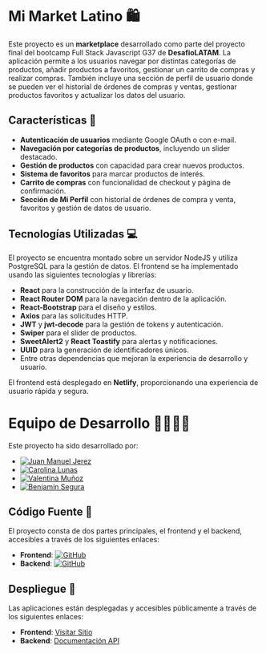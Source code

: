 # Mi Market Latino 🛍️

Este proyecto es un **marketplace** desarrollado como parte del proyecto final del bootcamp Full Stack Javascript G37 de **DesafioLATAM**. La aplicación permite a los usuarios navegar por distintas categorías de productos, añadir productos a favoritos, gestionar un carrito de compras y realizar compras. También incluye una sección de perfil de usuario donde se pueden ver el historial de órdenes de compras y ventas, gestionar productos favoritos y actualizar los datos del usuario.

## Características 🌟

- **Autenticación de usuarios** mediante Google OAuth o con e-mail.
- **Navegación por categorías de productos**, incluyendo un slider destacado.
- **Gestión de productos** con capacidad para crear nuevos productos.
- **Sistema de favoritos** para marcar productos de interés.
- **Carrito de compras** con funcionalidad de checkout y página de confirmación.
- **Sección de Mi Perfil** con historial de órdenes de compra y venta, favoritos y gestión de datos de usuario.

## **Tecnologías Utilizadas** 💻

El proyecto se encuentra montado sobre un servidor NodeJS y utiliza PostgreSQL para la gestión de datos. El frontend se ha implementado usando las siguientes tecnologías y librerías:

- **React** para la construcción de la interfaz de usuario.
- **React Router DOM** para la navegación dentro de la aplicación.
- **React-Bootstrap** para el diseño y estilos.
- **Axios** para las solicitudes HTTP.
- **JWT** y **jwt-decode** para la gestión de tokens y autenticación.
- **Swiper** para el slider de productos.
- **SweetAlert2** y **React Toastify** para alertas y notificaciones.
- **UUID** para la generación de identificadores únicos.
- Entre otras dependencias que mejoran la experiencia de desarrollo y usuario.

El frontend está desplegado en **Netlify**, proporcionando una experiencia de usuario rápida y segura.

# Equipo de Desarrollo 👨‍💻👩‍💻

Este proyecto ha sido desarrollado por:

- [![Juan Manuel Jerez](https://img.shields.io/badge/-Juan%20Manuel%20Jerez-181717?style=for-the-badge&logo=github)](https://github.com/JuanManuelJerezBaraona)
- [![Carolina Lunas](https://img.shields.io/badge/-Carolina%20Lunas-181717?style=for-the-badge&logo=github)](https://github.com/carolinalunasfarah)
- [![Valentina Muñoz](https://img.shields.io/badge/-Valentina%20Muñoz-181717?style=for-the-badge&logo=github)](https://github.com/vnasp)
- [![Benjamín Segura](https://img.shields.io/badge/-Benjamín%20Segura-181717?style=for-the-badge&logo=github)](https://github.com/elbenjaz)

## Código Fuente 📝

El proyecto consta de dos partes principales, el frontend y el backend, accesibles a través de los siguientes enlaces:

- **Frontend**: [![GitHub](https://img.shields.io/badge/-Frontend-181717?style=for-the-badge&logo=github)](https://github.com/vnasp/marketplace-frontend-react-user)
- **Backend**: [![GitHub](https://img.shields.io/badge/-Backend-181717?style=for-the-badge&logo=github)](https://github.com/vnasp/marketplace-backend-react-user)

## Despliegue 🚀

Las aplicaciones están desplegadas y accesibles públicamente a través de los siguientes enlaces:
- **Frontend**: [Visitar Sitio](https://mimarketlatino.netlify.app/)
- **Backend**: [Documentación API](https://marketplace-backend-react-user-xwj0.onrender.com/api/v1/docs/)
